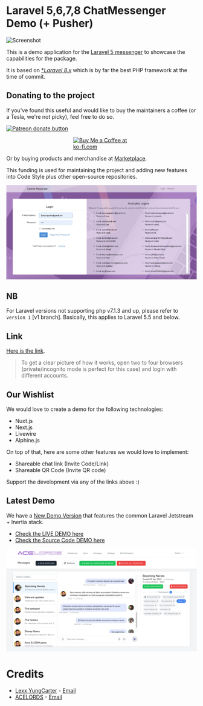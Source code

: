 # Laravel 5,6,7,8 ChatMessenger Demo (+ Pusher)

![Screenshot](acelords-messenger.jpg?raw=true "Screenshot")

This is a demo application for the [Laravel 5 messenger](https://github.com/lexxyungcarter/laravel-5-messenger) to showcase the capabilities for the package.

It is based on [**Laravel 8.x*](https://laravel.com) which is by far the best PHP framework at the time of commit.


## Donating to the project
If you've found this useful and would like to buy the maintainers a coffee (or a Tesla, we're not picky), feel free to do so.

<a href="https://patreon.com/lexxyungcarter"><img src="https://c5.patreon.com/external/logo/become_a_patron_button.png" alt="Patreon donate button" /> </a>

<a href="https://ko-fi.com/acelords" target="_blank" title="Buy me a Coffee"><img width="150" style="border:0px;width:150px;display:block;margin:0 auto" src="https://az743702.vo.msecnd.net/cdn/kofi2.png?v=0" border="0" alt="Buy Me a Coffee at ko-fi.com" /></a>

Or by buying products and merchandise at [Marketplace](https://store.acelords.com).

This funding is used for maintaining the project and adding new features into Code Style plus other open-source repositories.

![Screenshot 1](public/img/screenshot1.jpg?raw=true "Screenshot")

## NB
For Laravel versions not supporting php v7.1.3 and up, please refer to `version 1` [v1 branch]. Basically, this applies to Laravel 5.5 and below.

## Link

[Here is the link](https://messenger.acelords.com).
> To get a clear picture of how it works, open two to four browsers (private/incognito mode is perfect for this case) and login with different accounts.

## Our Wishlist
We would love to create a demo for the following technologies:
- Nuxt.js
- Next.js
- Livewire
- Alphine.js

On top of that, here are some other features we would love to implement:
- Shareable chat link (Invite Code/Link)
- Shareable QR Code (Invite QR code)

Support the development via any of the links above :)


## Latest Demo
We have a [New Demo Version](https://messenger-inertia.acelords.com) that features the common Laravel Jetstream + Inertia stack.
- [Check the LIVE DEMO here](https://messenger-inertia.acelords.com)
- [Check the Source Code DEMO here](https://github.com/acelords/laravel-messenger-demo-inertia)


![Screenshot 1](https://github.com/acelords/laravel-messenger-demo-inertia/blob/main/screenshots/messenger-admin-4.png?raw=true "Screenshot")


# Credits
- [Lexx YungCarter](https://github.com/lexxyungcarter/)  - [Email](mailto:lexxyungcarter@gmail.com)
- [ACELORDS](https://github.com/acelords/)  - [Email](mailto:info@acelords.com)
